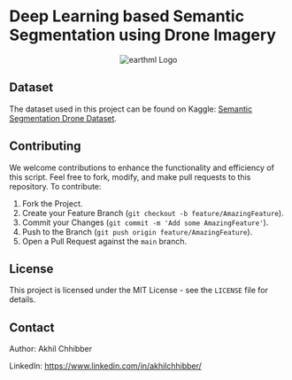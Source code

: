 # Deep Learning based Semantic Segmentation using Drone Imagery
<p align="center">
  <img src="https://github.com/akhilchibber/Semantic-Segmentation-Drone-Imagery/blob/main/Semantic-Segmentation.jpeg" alt="earthml Logo">
</p>

## Dataset
The dataset used in this project can be found on Kaggle: [Semantic Segmentation Drone Dataset](https://www.kaggle.com/datasets/santurini/semantic-segmentation-drone-dataset/data). 

## Contributing
We welcome contributions to enhance the functionality and efficiency of this script. Feel free to fork, modify, and make pull requests to this repository. To contribute:

1. Fork the Project.
2. Create your Feature Branch (`git checkout -b feature/AmazingFeature`).
3. Commit your Changes (`git commit -m 'Add some AmazingFeature'`).
4. Push to the Branch (`git push origin feature/AmazingFeature`).
5. Open a Pull Request against the `main` branch.

## License

This project is licensed under the MIT License - see the `LICENSE` file for details.

## Contact

Author: Akhil Chhibber

LinkedIn: https://www.linkedin.com/in/akhilchhibber/
